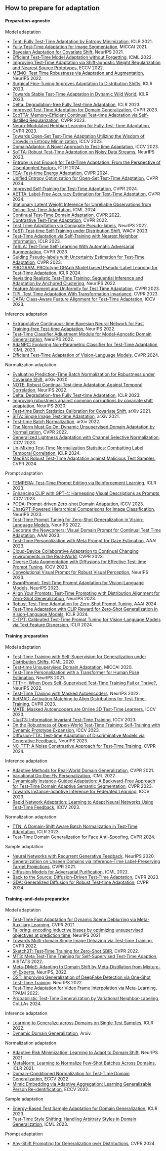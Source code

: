 ## How to prepare for adaptation

#### Preparation-agnostic
Model adaptation
- [Tent: Fully Test-Time Adaptation by Entropy Minimization](https://openreview.net/forum?id=uXl3bZLkr3c), ICLR 2021.
- [Fully Test-Time Adaptation for Image Segmentation](https://link.springer.com/chapter/10.1007/978-3-030-87199-4_24), MICCAI 2021.
- [Bayesian Adaptation for Covariate Shift](https://proceedings.neurips.cc/paper/2021/hash/07ac7cd13fd0eb1654ccdbd222b81437-Abstract.html), NeurIPS 2021.
- [Efficient Test-Time Model Adaptation without Forgetting](https://proceedings.mlr.press/v162/niu22a.html), ICML 2022.
- [Improving Test-Time Adaptation via Shift-agnostic Weight Regularization and Nearest Source Prototypes](https://arxiv.org/pdf/2207.11707), ECCV 2022.
- [MEMO: Test Time Robustness via Adaptation and Augmentation](https://proceedings.neurips.cc/paper_files/paper/2022/hash/fc28053a08f59fccb48b11f2e31e81c7-Abstract-Conference.html), NeurIPS 2022.
- [Surgical Fine-Tuning Improves Adaptation to Distribution Shifts](https://openreview.net/forum?id=APuPRxjHvZ), ICLR 2023.
- [Towards Stable Test-Time Adaptation in Dynamic Wild World](https://openreview.net/forum?id=g2YraF75Tj), ICLR 2023.
- [Delta: Degradation-free Fully Test-time Adaptation](https://openreview.net/forum?id=eGm22rqG93), ICLR 2023.
- [Improved Test-Time Adaptation for Domain Generalization](https://openaccess.thecvf.com/content/CVPR2023/html/Chen_Improved_Test-Time_Adaptation_for_Domain_Generalization_CVPR_2023_paper.html), CVPR 2023.
- [EcoTTA: Memory-Efficient Continual Test-time Adaptation via Self-distilled Regularization](https://arxiv.org/abs/2303.01904), CVPR 2023.
- [Neuro-Modulated Hebbian Learning for Fully Test-Time Adaptation](https://arxiv.org/abs/2303.00914), CVPR 2023.
- [Towards Open-Set Test-Time Adaptation Utilizing the Wisdom of Crowds in Entropy Minimization](https://openaccess.thecvf.com/content/ICCV2023/papers/Lee_Towards_Open-Set_Test-Time_Adaptation_Utilizing_the_Wisdom_of_Crowds_in_ICCV_2023_paper.pdf), ICCV 2023.
- [DomainAdaptor: A Novel Approach to Test-time Adaptation](https://openaccess.thecvf.com/content/ICCV2023/html/Zhang_DomainAdaptor_A_Novel_Approach_to_Test-time_Adaptation_ICCV_2023_paper.html), ICCV 2023.
- [SoTTA: Robust Test-Time Adaptation on Noisy Data Streams](https://proceedings.neurips.cc/paper_files/paper/2023/hash/2da53cd1abdae59150e35f4693834f32-Abstract-Conference.html), NeurIPS 2023.
- [Entropy is not Enough for Test-Time Adaptation: From the Perspective of Disentangled Factors](https://openreview.net/forum?id=9w3iw8wDuE), ICLR 2024.
- [TEA: Test-time Energy Adaptation](https://openaccess.thecvf.com/content/CVPR2024/papers/Yuan_TEA_Test-time_Energy_Adaptation_CVPR_2024_paper.pdf), CVPR 2024.
- [Unified Entropy Optimization for Open-Set Test-Time Adaptation](https://openaccess.thecvf.com/content/CVPR2024/html/Gao_Unified_Entropy_Optimization_for_Open-Set_Test-Time_Adaptation_CVPR_2024_paper.html), CVPR 2024.
- [Improved Self-Training for Test-Time Adaptation](https://openaccess.thecvf.com/content/CVPR2024/html/Ma_Improved_Self-Training_for_Test-Time_Adaptation_CVPR_2024_paper.html), CVPR 2024.
- [AETTA: Label-Free Accuracy Estimation for Test-Time Adaptation](https://openaccess.thecvf.com/content/CVPR2024/html/Lee_AETTA_Label-Free_Accuracy_Estimation_for_Test-Time_Adaptation_CVPR_2024_paper.html), CVPR 2024.
- [Stationary Latent Weight Inference for Unreliable Observations from Online Test-Time Adaptation](https://openreview.net/pdf?id=HmKMpJXH67), ICML 2024.
- [Continual Test-Time Domain Adaptation](https://openaccess.thecvf.com/content/CVPR2022/html/Wang_Continual_Test-Time_Domain_Adaptation_CVPR_2022_paper.html), CVPR 2022.
- [Contrastive Test-Time Adaptation](https://openaccess.thecvf.com/content/CVPR2022/html/Chen_Contrastive_Test-Time_Adaptation_CVPR_2022_paper.html), CVPR 2022.
- [Test Time Adaptation via Conjugate Pseudo-labels](https://proceedings.neurips.cc/paper_files/paper/2022/hash/28e9eff897f98372409b40ae1ed3ea4c-Abstract-Conference.html), NeurIPS 2022.
- [TeST: Test-time Self-Training under Distribution Shift](https://openaccess.thecvf.com/content/WACV2023/html/Sinha_TeST_Test-Time_Self-Training_Under_Distribution_Shift_WACV_2023_paper.html), WACV 2023.
- [Test-Time Adaptation via Self-Training with Nearest Neighbor Information](https://openreview.net/forum?id=EzLtB4M1SbM), ICLR 2023.
- [TeSLA: Test-Time Self-Learning With Automatic Adversarial Augmentation](https://openaccess.thecvf.com/content/CVPR2023/html/Tomar_TeSLA_Test-Time_Self-Learning_With_Automatic_Adversarial_Augmentation_CVPR_2023_paper.html), CVPR 2023.
- [Guiding Pseudo-labels with Uncertainty Estimation for Test-Time Adaptation](https://arxiv.org/abs/2303.03770), CVPR 2023.
- [PROGRAM: PROtotype GRAph Model based Pseudo-Label Learning for Test-Time Adaptation](https://openreview.net/forum?id=x5LvBK43wg), ICLR 2024.
- [Revisiting Realistic Test-Time Training: Sequential Inference and Adaptation by Anchored Clustering](https://openreview.net/forum?id=W-_4hgRkwb), NeurIPS 2022.
- [Feature Alignment and Uniformity for Test Time Adaptation](https://openaccess.thecvf.com/content/CVPR2023/html/Wang_Feature_Alignment_and_Uniformity_for_Test_Time_Adaptation_CVPR_2023_paper.html), CVPR 2023.
- [TIPI: Test Time Adaptation With Transformation Invariance](https://openaccess.thecvf.com/content/CVPR2023/html/Nguyen_TIPI_Test_Time_Adaptation_With_Transformation_Invariance_CVPR_2023_paper.html), CVPR 2023.
- [CAFA: Class-Aware Feature Alignment for Test-Time Adaptation](https://openaccess.thecvf.com/content/ICCV2023/html/Jung_CAFA_Class-Aware_Feature_Alignment_for_Test-Time_Adaptation_ICCV_2023_paper.html), ICCV 2023.

Inference adaptation
- [Extrapolative Continuous-time Bayesian Neural Network for Fast Training-free Test-time Adaptation](https://openreview.net/forum?id=wiHzQWwg3l), NeurIPS 2022.
- [Test-Time Classifier Adjustment Module for Model-Agnostic Domain Generalization](https://proceedings.neurips.cc/paper/2021/hash/1415fe9fea0fa1e45dddcff5682239a0-Abstract.html), NeruIPS 2022.
- [AdaNPC: Exploring Non-Parametric Classifier for Test-Time Adaptation](https://proceedings.mlr.press/v202/zhang23am.html), ICML 2023.
- [Efficient Test-Time Adaptation of Vision-Language Models](https://openaccess.thecvf.com/content/CVPR2024/papers/Karmanov_Efficient_Test-Time_Adaptation_of_Vision-Language_Models_CVPR_2024_paper.pdf), CVPR 2024.

Normalization adaptation
- [Evaluating Prediction-Time Batch Normalization for Robustness under Covariate Shift](https://arxiv.org/abs/2006.10963), arXiv 2020.
- [NOTE: Robust Continual Test-time Adaptation Against Temporal Correlation](https://proceedings.neurips.cc/paper_files/paper/2022/hash/ae6c7dbd9429b3a75c41b5fb47e57c9e-Abstract-Conference.html), NeurIPS 2022.
- [Delta: Degradation-free Fully Test-time Adaptation](https://openreview.net/forum?id=eGm22rqG93), ICLR 2023.
- [Improving robustness against common corruptions by covariate shift adaptation](https://proceedings.neurips.cc/paper/2020/hash/85690f81aadc1749175c187784afc9ee-Abstract.html), NeurIPS 2020. 
- [Test-time Batch Statistics Calibration for Covariate Shift](https://arxiv.org/abs/2110.04065), arXiv 2021.
- [SITA: Single Image Test-time Adaptation](https://arxiv.org/abs/2112.02355), arXiv 2021.
- [Test-time Batch Normalization](https://arxiv.org/abs/2205.10210), arXiv 2022.
- [The Norm Must Go On: Dynamic Unsupervised Domain Adaptation by Normalization](https://openaccess.thecvf.com/content/CVPR2022/html/Mirza_The_Norm_Must_Go_On_Dynamic_Unsupervised_Domain_Adaptation_by_CVPR_2022_paper.html), CVPR 2022.
- [Generalized Lightness Adaptation with Channel Selective Normalization](https://openaccess.thecvf.com/content/ICCV2023/html/Yao_Generalized_Lightness_Adaptation_with_Channel_Selective_Normalization_ICCV_2023_paper.html), ICCV 2023.
- [Un-Mixing Test-Time Normalization Statistics: Combatting Label Temporal Correlation](https://openreview.net/forum?id=xyxU99Nutg), ICLR 2024.
- [MedBN: Robust Test-Time Adaptation against Malicious Test Samples](https://openaccess.thecvf.com/content/CVPR2024/html/Park_MedBN_Robust_Test-Time_Adaptation_against_Malicious_Test_Samples_CVPR_2024_paper.html), CVPR 2024.

Prompt adaptation
- [TEMPERA: Test-Time Prompt Editing via Reinforcement Learning](https://openreview.net/forum?id=gSHyqBijPFO), ICLR 2023.
- [Enhancing CLIP with GPT-4: Harnessing Visual Descriptions as Prompts](https://openaccess.thecvf.com/content/ICCV2023W/MMFM/html/Maniparambil_Enhancing_CLIP_with_GPT-4_Harnessing_Visual_Descriptions_as_Prompts_ICCVW_2023_paper.html), ICCV 2023.
- [PODA: Prompt-driven Zero-shot Domain Adaptation](https://openaccess.thecvf.com/content/ICCV2023/html/Fahes_PODA_Prompt-driven_Zero-shot_Domain_Adaptation_ICCV_2023_paper.html), ICCV 2023.
- [ChatGPT-Powered Hierarchical Comparisons for Image Classification](https://proceedings.neurips.cc/paper_files/paper/2023/hash/dc81297c791bb989deade65c6bd8c1d8-Abstract-Conference.html), NeurIPS 2023.
- [Test-Time Prompt Tuning for Zero-Shot Generalization in Vision-Language Models](https://openreview.net/forum?id=e8PVEkSa4Fq), NeurIPS 2022.
- [Decorate the Newcomers: Visual Domain Prompt for Continual Test Time Adaptation](https://ojs.aaai.org/index.php/AAAI/article/view/25922), AAAI 2023.
- [Test-Time Personalization with Meta Prompt for Gaze Estimation](https://ojs.aaai.org/index.php/AAAI/article/view/28151), AAAI 2023.
- [Cloud-Device Collaborative Adaptation to Continual Changing Environments in the Real-World](https://openaccess.thecvf.com/content/CVPR2023/html/Pan_Cloud-Device_Collaborative_Adaptation_to_Continual_Changing_Environments_in_the_Real-World_CVPR_2023_paper.html), CVPR 2023.
- [Diverse Data Augmentation with Diffusions for Effective Test-time Prompt Tuning](https://openaccess.thecvf.com/content/ICCV2023/html/Feng_Diverse_Data_Augmentation_with_Diffusions_for_Effective_Test-time_Prompt_Tuning_ICCV_2023_paper.html), ICCV 2023.
- [Convolutional Visual Prompt for Robust Visual Perception](https://proceedings.neurips.cc/paper_files/paper/2023/hash/58be158bf831a706b1a66cffbc401cac-Abstract-Conference.html), NeurIPS 2023.
- [SwapPrompt: Test-Time Prompt Adaptation for Vision-Language Models](https://proceedings.neurips.cc/paper_files/paper/2023/hash/cdd0640218a27e9e2c0e52e324e25db0-Abstract-Conference.html), NeurIPS 2023.
- [Align Your Prompts: Test-Time Prompting with Distribution Alignment for Zero-Shot Generalization](https://proceedings.neurips.cc/paper_files/paper/2023/hash/fe8debfd5a36ada52e038c8b2078b2ce-Abstract-Conference.html), NeurIPS 2023.
- [Robust Test-Time Adaptation for Zero-Shot Prompt Tuning](https://ojs.aaai.org/index.php/AAAI/article/view/29611), AAAI 2024.
- [Test-Time Adaptation with CLIP Reward for Zero-Shot Generalization in Vision-Language Models](https://openreview.net/forum?id=kIP0duasBb), ICLR 2024.
- [C-TPT: Calibrated Test-Time Prompt Tuning for Vision-Language Models via Text Feature Dispersion](https://openreview.net/forum?id=jzzEHTBFOT), ICLR 2024.



#### Training preparation

Model adaptation
- [Test-Time Training with Self-Supervision for Generalization under Distribution Shifts](http://proceedings.mlr.press/v119/sun20b.html), ICML 2020. 
- [Test-time Unsupervised Domain Adaptation](https://arxiv.org/abs/2010.01926), MICCAI 2020.
- [Test-Time Personalization with a Transformer for Human Pose Estimation](https://proceedings.neurips.cc/paper/2021/hash/1517c8664be296f0d87d9e5fc54fdd60-Abstract.html), NeurIPS 2021.
- [TTT++: When Does Self-Supervised Test-Time Training Fail or Thrive?](https://proceedings.neurips.cc/paper/2021/hash/b618c3210e934362ac261db280128c22-Abstract.html), NeurIPS 2022.
- [Test-Time Training with Masked Autoencoders](https://openreview.net/forum?id=SHMi1b7sjXk), NeurIPS 2022. 
- [ActMAD: Activation Matching to Align Distributions for Test-Time-Training](https://openaccess.thecvf.com/content/CVPR2023/html/Mirza_ActMAD_Activation_Matching_To_Align_Distributions_for_Test-Time-Training_CVPR_2023_paper.html), CVPR 2023.
- [MATE: Masked Autoencoders are Online 3D Test-Time Learners](https://openaccess.thecvf.com/content/ICCV2023/html/Mirza_MATE_Masked_Autoencoders_are_Online_3D_Test-Time_Learners_ICCV_2023_paper.html), ICCV 2023.
- [ClusT3: Information Invariant Test-Time Training](https://openaccess.thecvf.com/content/ICCV2023/html/Hakim_ClusT3_Information_Invariant_Test-Time_Training_ICCV_2023_paper.html), ICCV 2023.
- [On the Robustness of Open-World Test-Time Training: Self-Training with Dynamic Prototype Expansion](https://openaccess.thecvf.com/content/ICCV2023/html/Li_On_the_Robustness_of_Open-World_Test-Time_Training_Self-Training_with_Dynamic_ICCV_2023_paper.html), ICCV 2023.
- [Diffusion-TTA: Test-time Adaptation of Discriminative Models via Generative Feedback](https://openreview.net/forum?id=gUTVpByfVX), NeurIPS 2023.
- [NC-TTT: A Noise Constrastive Approach for Test-Time Training](https://openaccess.thecvf.com/content/CVPR2024/html/Osowiechi_NC-TTT_A_Noise_Constrastive_Approach_for_Test-Time_Training_CVPR_2024_paper.html), CVPR 2024.

Inference adaptation
- [Adaptive Methods for Real-World Domain Generalization](https://openaccess.thecvf.com/content/CVPR2021/html/Dubey_Adaptive_Methods_for_Real-World_Domain_Generalization_CVPR_2021_paper.html?ref=https://githubhelp.com), CVPR 2021.
- [Variational On-the-Fly Personalization](https://proceedings.mlr.press/v162/kim22e.html), ICML 2022.
- [Dynamically Instance-Guided Adaptation: A Backward-Free Approach for Test-Time Domain Adaptive Semantic Segmentation](https://openaccess.thecvf.com/content/CVPR2023/html/Wang_Dynamically_Instance-Guided_Adaptation_A_Backward-Free_Approach_for_Test-Time_Domain_Adaptive_CVPR_2023_paper.html), CVPR 2023.
- [Towards Instance-adaptive Inference for Federated Learning](https://openaccess.thecvf.com/content/ICCV2023/html/Feng_Towards_Instance-adaptive_Inference_for_Federated_Learning_ICCV_2023_paper.html), ICCV 2023.
- [Rapid Network Adaptation: Learning to Adapt Neural Networks Using Test-Time Feedback](https://openaccess.thecvf.com/content/ICCV2023/html/Yeo_Rapid_Network_Adaptation_Learning_to_Adapt_Neural_Networks_Using_Test-Time_ICCV_2023_paper.html), ICCV 2023.

Normalization adaptation
- [TTN: A Domain-Shift Aware Batch Normalization in Test-Time Adaptation](https://openreview.net/forum?id=EQfeudmWLQ), ICLR 2023.
- [Test-Time Domain Generalization for Face Anti-Spoofing](https://openaccess.thecvf.com/content/CVPR2024/html/Zhou_Test-Time_Domain_Generalization_for_Face_Anti-Spoofing_CVPR_2024_paper.html), CVPR 2024.

Sample adaptation
- [Neural Networks with Recurrent Generative Feedback](https://proceedings.neurips.cc/paper/2020/hash/0660895c22f8a14eb039bfb9beb0778f-Abstract.html), NeurIPS 2020.
- [Generalization on Unseen Domains via Inference-Time Label-Preserving Target Projections](https://openaccess.thecvf.com/content/CVPR2021/html/Pandey_Generalization_on_Unseen_Domains_via_Inference-Time_Label-Preserving_Target_Projections_CVPR_2021_paper.html), CVPR 2021.
- [Diffusion Models for Adversarial Purification](https://arxiv.org/abs/2205.07460), ICML 2022. 
- [Back to the Source: Diffusion-Driven Test-Time Adaptation](https://arxiv.org/abs/2207.03442), CVPR 2023.
- [GDA: Generalized Diffusion for Robust Test-time Adaptation](https://openaccess.thecvf.com/content/CVPR2024/html/Tsai_GDA_Generalized_Diffusion_for_Robust_Test-time_Adaptation_CVPR_2024_paper.html), CVPR 2024.


#### Training-and-data preparation

Model adaptation
- [Test-Time Fast Adaptation for Dynamic Scene Deblurring via Meta-Auxiliary Learning](https://openaccess.thecvf.com/content/CVPR2021/html/Chi_Test-Time_Fast_Adaptation_for_Dynamic_Scene_Deblurring_via_Meta-Auxiliary_Learning_CVPR_2021_paper.html), CVPR 2021.
- [Tailoring: encoding inductive biases by optimizing unsupervised objectives at prediction time](https://proceedings.neurips.cc/paper/2021/hash/f45cc474bff52cb1b2268a2f94a2abcf-Abstract.html), NeurIPS 2021. 
- [Towards Multi-domain Single Image Dehazing via Test-time Training](https://openaccess.thecvf.com/content/CVPR2022/html/Liu_Towards_Multi-Domain_Single_Image_Dehazing_via_Test-Time_Training_CVPR_2022_paper.html), CVPR 2022. 
- [Sketch3T: Test-Time Training for Zero-Shot SBIR](https://openaccess.thecvf.com/content/CVPR2022/html/Sain_Sketch3T_Test-Time_Training_for_Zero-Shot_SBIR_CVPR_2022_paper.html), CVPR 2022. 
- [MT3: Meta Test-Time Training for Self-Supervised Test-Time Adaption](https://proceedings.mlr.press/v151/bartler22a.html), AISTATS 2022. 
- [Meta-DMoE: Adapting to Domain Shift by Meta-Distillation from Mixture-of-Experts](https://arxiv.org/abs/2210.03885), NeurIPS, 2022. 
- [OST: Improving Generalization of DeepFake Detection via One-Shot Test-Time Training](https://openreview.net/forum?id=YPoRoad6gzY). NeurIPS 2022.
- [Test-Time Adaptation for Video Frame Interpolation via Meta-Learning](https://ieeexplore.ieee.org/abstract/document/9625774), TPAMI 2022.
- [Probabilistic Test-Time Generalization by Variational Neighbor-Labeling](https://arxiv.org/abs/2307.04033), CoLLAs 2024.

Inference adaptation
- [Learning to Generalize across Domains on Single Test Samples](https://openreview.net/forum?id=CIaQKbTBwtU), ICLR 2022.
- [Dynamic Domain Generalization](https://arxiv.org/abs/2205.13913), Arxiv. 
  
Normalization adaptation
- [Adaptive Risk Minimization: Learning to Adapt to Domain Shift](https://proceedings.neurips.cc/paper/2021/hash/c705112d1ec18b97acac7e2d63973424-Abstract.html), NeurIPS 2021.
- [MetaNorm: Learning to Normalize Few-Shot Batches Across Domains](https://openreview.net/forum?id=9z_dNsC4B5t), ICLR 2021.
- [Domain-Conditioned Normalization for Test-Time Domain Generalization](https://link.springer.com/chapter/10.1007/978-3-031-25085-9_17), ECCV 2022.
- [Mimic Embedding via Adaptive Aggregation: Learning Generalizable Person Re-identification](https://link.springer.com/chapter/10.1007/978-3-031-19781-9_22), ECCV 2022. 

Sample adaptation
- [Energy-Based Test Sample Adaptation for Domain Generalization](https://openreview.net/forum?id=3dnrKbeVatv), ICLR 2023.
- [Test-Time Style Shifting: Handling Arbitrary Styles in Domain Generalization](https://proceedings.mlr.press/v202/park23d.html), ICML 2023.

Prompt adaptation
- [Any-Shift Prompting for Generalization over Distributions](https://openaccess.thecvf.com/content/CVPR2024/html/Xiao_Any-Shift_Prompting_for_Generalization_over_Distributions_CVPR_2024_paper.html), CVPR 2024.


